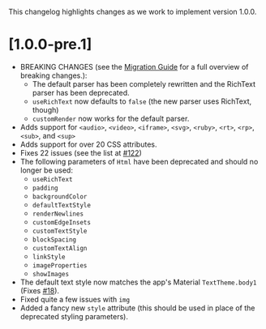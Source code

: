 This changelog highlights changes as we work to implement version 1.0.0.


# [1.0.0-pre.1]
* BREAKING CHANGES (see the [Migration Guide](https://github.com/Sub6Resources/flutter_html/wiki/1.0.0-Migration-Guide) for a full overview of breaking changes.):
  * The default parser has been completely rewritten and the RichText parser has been deprecated.
  * `useRichText` now defaults to `false` (the new parser uses RichText, though)
  * `customRender` now works for the default parser.
* Adds support for `<audio>`, `<video>`, `<iframe>`, `<svg>`, `<ruby>`, `<rt>`, `<rp>`, `<sub>`, and `<sup>`
* Adds support for over 20 CSS attributes.
* Fixes 22 issues (see the list at [#122](https://github.com/Sub6Resources/flutter_html/pull/122))
* The following parameters of `Html` have been deprecated and should no longer be used:
  * `useRichText`
  * `padding`
  * `backgroundColor`
  * `defaultTextStyle`
  * `renderNewlines`
  * `customEdgeInsets`
  * `customTextStyle`
  * `blockSpacing`
  * `customTextAlign`
  * `linkStyle`
  * `imageProperties`
  * `showImages`
* The default text style now matches the app's Material `TextTheme.body1` (Fixes [#18](https://github.com/Sub6Resources/flutter_html/issues/18)).
* Fixed quite a few issues with `img`
* Added a fancy new `style` attribute (this should be used in place of the deprecated styling parameters).
 


